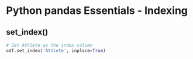 # Python pandas Essentials - Indexing

## set_index()
```python
# Set Athlete as the index column
odf.set_index('Athlete', inplace=True)
```